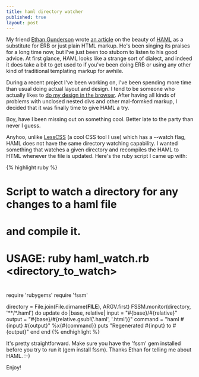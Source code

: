 ```yaml
---
title: haml directory watcher
published: true
layout: post
---
```


My friend [Ethan Gunderson](http://ethangunderson.com/index.html) wrote
[an article](http://www.scribd.com/doc/33776550/Rails-Magazine-Issue6)
on the beauty of [HAML](http://haml-lang.com/) as a substitute for ERB
or just plain HTML markup. He's been singing its praises for a long time
now, but I've just been too stuborn to listen to his good advice. At
first glance, HAML looks like a strange sort of dialect, and indeed it
does take a bit to get used to if you've been doing ERB or using any
other kind of traditional templating markup for awhile.

During a recent project I've been working on, I've been spending more
time than usual doing actual layout and design. I tend to be someone who
actually likes to [do my design in the
browser](http://24ways.org/2009/make-your-mockup-in-markup). After
having all kinds of problems with unclosed nested divs and other
mal-formked markup, I decided that it was finally time to give HAML a
try.

Boy, have I been missing out on something cool. Better late to the party
than never I guess.

Anyhoo, unlike [LessCSS](http://lesscss.org/) (a cool CSS tool I use)
which has a --watch flag, HAML does not have the same directory watching
capability. I wanted something that watches a given directory and
recompiles the HAML to HTML whenever the file is updated. Here's the
ruby script I came up with:

{% highlight ruby %}
# Script to watch a directory for any changes to a haml file
# and compile it.
#
# USAGE: ruby haml_watch.rb <directory_to_watch>
#
require 'rubygems'
require 'fssm'

directory = File.join(File.dirname(__FILE__), ARGV.first)
FSSM.monitor(directory, '**/*.haml') do
  update do |base, relative|
    input = "#{base}/#{relative}"
    output = "#{base}/#{relative.gsub!('.haml', '.html')}"
    command = "haml #{input} #{output}"
    %x{#{command}}
    puts "Regenerated #{input} to #{output}"
  end
end
{% endhighlight %}

It's pretty straightforward. Make sure you have the 'fssm' gem installed
before you try to run it (gem install fssm). Thanks Ethan for telling me
about HAML. :-)

Enjoy!

